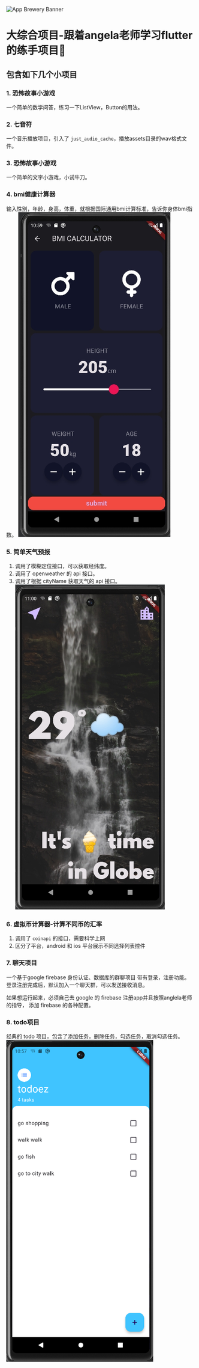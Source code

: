 ![App Brewery Banner](https://github.com/londonappbrewery/Images/blob/master/AppBreweryBanner.png)


# 大综合项目-跟着angela老师学习flutter的练手项目🤔

## 包含如下几个小项目

### 1. 恐怖故事小游戏
一个简单的数学问答，练习一下ListView，Button的用法。

### 2. 七音符
一个音乐播放项目，引入了 `just_audio_cache`，播放assets目录的wav格式文件。

### 3. 恐怖故事小游戏
一个简单的文字小游戏，小试牛刀。

### 4. bmi健康计算器
输入性别，年龄，身高，体重，就根据国际通用bmi计算标准，告诉你身体bmi指数。
![bmi计算器](https://github.com/cdkd321/repoflutter/blob/master/images/readme/bmi_calc.png)


### 5. 简单天气预报
1. 调用了模糊定位接口，可以获取经纬度。
2. 调用了 openweather 的 api 接口。
3. 调用了根据 cityName 获取天气的 api 接口。
![weather应用](https://github.com/cdkd321/repoflutter/blob/master/images/readme/weather_simple.png)


### 6. 虚拟币计算器-计算不同币的汇率
1. 调用了 `coinapi` 的接口，需要科学上网
2. 区分了平台，android 和 ios 平台展示不同选择列表控件

### 7. 聊天项目
一个基于google firebase 身份认证、数据库的群聊项目
带有登录，注册功能。
登录注册完成后，默认加入一个聊天群，可以发送接收消息。

如果想运行起来，必须自己去 google 的 firebase 注册app并且按照anglela老师的指导，
添加 firebase 的各种配置。

### 8. todo项目
经典的 todo 项目，包含了添加任务，删除任务，勾选任务，取消勾选任务。
![todo小应用](https://github.com/cdkd321/repoflutter/blob/master/images/readme/todo_main.png)